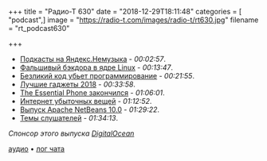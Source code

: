 +++
title = "Радио-Т 630"
date = "2018-12-29T18:11:48"
categories = [ "podcast",]
image = "https://radio-t.com/images/radio-t/rt630.jpg"
filename = "rt_podcast630"

+++

- [Подкасты на Яндекс.Немузыка](https://yandex.ru/blog/company/yandeks-nemuzyka) - *00:02:57*.
- [Фальшивый бэкдора в ядре Linux](http://www.opennet.ru/opennews/art.shtml?num=49833) - *00:13:47*.
- [Безликий код убьет программирование](https://habr.com/post/434478/) - *00:21:55*.
- [Лучшие гаджеты 2018](https://www.engadget.com/2018/12/17/best-gadgets-of-2018/) - *00:33:58*.
- [The Essential Phone закончился](https://www.engadget.com/2018/12/28/essential-phone-wont-be-restocked-discontinued/) - *01:06:01*.
- [Интернет убыточных вещей](https://habr.com/post/434422/) - *01:12:52*.
- [Выпуск Apache NetBeans 10.0](http://www.opennet.ru/opennews/art.shtml?num=49864) - *01:29:22*.
- [Темы слушателей](https://radio-t.com/p/2018/12/24/prep-630/) - *01:34:13*.


*Спонсор этого выпуска [DigitalOcean](https://www.digitalocean.com)*


[аудио](http://cdn.radio-t.com/rt_podcast630.mp3) • [лог чата](http://chat.radio-t.com/logs/radio-t-630.html)
<audio src="http://cdn.radio-t.com/rt_podcast630.mp3" preload="none"></audio>

